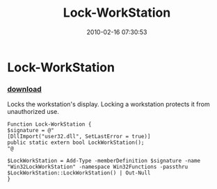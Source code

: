 ﻿---
pid:            1640
poster:         Mike Pfeiffer
title:          Lock-WorkStation
date:           2010-02-16 07:30:53
format:         posh
parent:         0
parent:         0

---

# Lock-WorkStation

### [download](1640.ps1)

Locks the workstation's display. Locking a workstation protects it from unauthorized use.

```posh
Function Lock-WorkStation {
$signature = @"
[DllImport("user32.dll", SetLastError = true)]
public static extern bool LockWorkStation();
"@

$LockWorkStation = Add-Type -memberDefinition $signature -name "Win32LockWorkStation" -namespace Win32Functions -passthru
$LockWorkStation::LockWorkStation() | Out-Null
}
```
